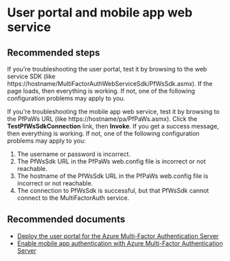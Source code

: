 <properties
	pageTitle="MFA Server (On-premises)/User portal"
	description="MFA Server (On-premises)/User portal"
	service="microsoft.multifactorauthentication"
	resource=""
	authors="kgremban"
	displayOrder=""
	selfHelpType="generic"
	supportTopicIds="32336324"
	resourceTags=""
	productPesIds="14947"
	cloudEnvironments="public"
/>

# User portal and mobile app web service

## **Recommended steps**

If you're troubleshooting the user portal, test it by browsing to the web service SDK (like https://hostname/MultiFactorAuthWebServiceSdk/PfWsSdk.asmx). If the page loads, then everything is working. If not, one of the following configuration problems may apply to you.

If you're troubleshooting the mobile app web service, test it by browsing to the PfPaWs URL (like https://hostname/pa/PfPaWs.asmx). Click the **TestPfWsSdkConnection** link, then **Invoke**. If you get a success message, then everything is working. If not, one of the following configuration problems may apply to you:

1. The username or password is incorrect.
2. The PfWsSdk URL in the PfPaWs web.config file is incorrect or not reachable.
3. The hostname of the PfWsSdk URL in the PfPaWs web.config file is incorrect or not reachable.
4. The connection to PfWsSdk is successful, but that PfWsSdk cannot connect to the MultiFactorAuth service.

## **Recommended documents**

- [Deploy the user portal for the Azure Multi-Factor Authentication Server](https://docs.microsoft.com/azure/multi-factor-authentication/multi-factor-authentication-get-started-portal)  
- [Enable mobile app authentication with Azure Multi-Factor Authentication Server](https://docs.microsoft.com/azure/multi-factor-authentication/multi-factor-authentication-get-started-server-webservice)  
